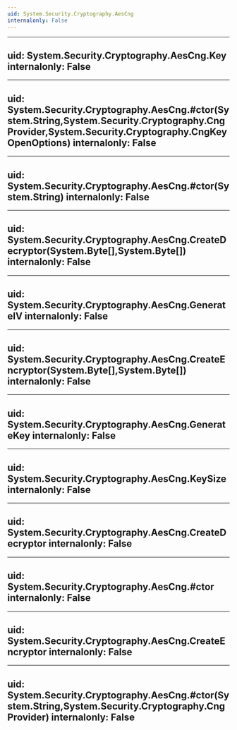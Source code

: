 ```yaml
---
uid: System.Security.Cryptography.AesCng
internalonly: False
---
```


---
uid: System.Security.Cryptography.AesCng.Key
internalonly: False
---

---
uid: System.Security.Cryptography.AesCng.#ctor(System.String,System.Security.Cryptography.CngProvider,System.Security.Cryptography.CngKeyOpenOptions)
internalonly: False
---

---
uid: System.Security.Cryptography.AesCng.#ctor(System.String)
internalonly: False
---

---
uid: System.Security.Cryptography.AesCng.CreateDecryptor(System.Byte[],System.Byte[])
internalonly: False
---

---
uid: System.Security.Cryptography.AesCng.GenerateIV
internalonly: False
---

---
uid: System.Security.Cryptography.AesCng.CreateEncryptor(System.Byte[],System.Byte[])
internalonly: False
---

---
uid: System.Security.Cryptography.AesCng.GenerateKey
internalonly: False
---

---
uid: System.Security.Cryptography.AesCng.KeySize
internalonly: False
---

---
uid: System.Security.Cryptography.AesCng.CreateDecryptor
internalonly: False
---

---
uid: System.Security.Cryptography.AesCng.#ctor
internalonly: False
---

---
uid: System.Security.Cryptography.AesCng.CreateEncryptor
internalonly: False
---

---
uid: System.Security.Cryptography.AesCng.#ctor(System.String,System.Security.Cryptography.CngProvider)
internalonly: False
---
